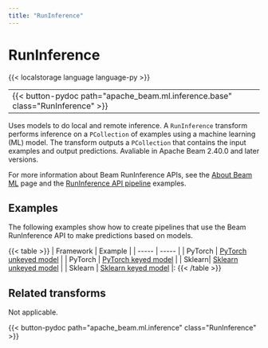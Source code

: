 ```yaml
---
title: "RunInference"
---
```

<!--
Licensed under the Apache License, Version 2.0 (the "License");
you may not use this file except in compliance with the License.
You may obtain a copy of the License at

http://www.apache.org/licenses/LICENSE-2.0

Unless required by applicable law or agreed to in writing, software
distributed under the License is distributed on an "AS IS" BASIS,
WITHOUT WARRANTIES OR CONDITIONS OF ANY KIND, either express or implied.
See the License for the specific language governing permissions and
limitations under the License.
-->

# RunInference

{{< localstorage language language-py >}}

<table>
  <tr>
    <td>
      <a>
      {{< button-pydoc path="apache_beam.ml.inference.base" class="RunInference" >}}
      </a>
   </td>
  </tr>
</table>

Uses models to do local and remote inference. A `RunInference` transform performs inference on a `PCollection` of examples using a machine learning (ML) model. The transform outputs a `PCollection` that contains the input examples and output predictions. Avaliable in Apache Beam 2.40.0 and later versions.

For more information about Beam RunInference APIs, see the [About Beam ML](https://beam.apache.org/documentation/ml/about-ml) page and the [RunInference API pipeline](https://github.com/apache/beam/tree/master/sdks/python/apache_beam/examples/inference) examples.

## Examples

The following examples show how to create pipelines that use the Beam RunInference API to make predictions based on models.

{{< table >}}
| Framework | Example |
| ----- | ----- |
| PyTorch | [PyTorch unkeyed model](/documentation/transforms/python/elementwise/runinference-pytorch/#example-1-pytorch-unkeyed-model) |
| PyTorch | [PyTorch keyed model](/documentation/transforms/python/elementwise/runinference-pytorch/#example-2-pytorch-keyed-model) |
| Sklearn| [Sklearn unkeyed model](/documentation/transforms/python/elementwise/runinference-sklearn/#example-1-sklearn-unkeyed-model) |
| Sklearn | [Sklearn keyed model](/documentation/transforms/python/elementwise/runinference-sklearn/#example-2-sklearn-keyed-model) |:
{{< /table >}}

## Related transforms

Not applicable.

{{< button-pydoc path="apache_beam.ml.inference" class="RunInference" >}}
